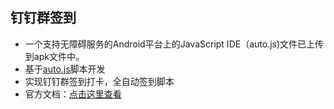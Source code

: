 ## 钉钉群签到
- 一个支持无障碍服务的Android平台上的JavaScript IDE（auto.js)文件已上传到apk文件中。
- 基于[auto.js](https://hyb1996.github.io/AutoJs-Docs/#/)脚本开发
- 实现钉钉群签到打卡，全自动签到脚本
- 官方文档：[点击这里查看](https://hyb1996.github.io/AutoJs-Docs/#/?id=%e7%bb%bc%e8%bf%b0)

